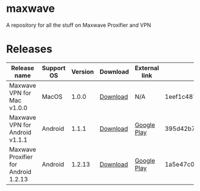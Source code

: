 # maxwave
A repository for all the stuff on Maxwave Proxifier and VPN

# Releases
|Release name|Support OS|Version|Download|External link|SHA1|
|---|---|---|---|---|---|
|Maxwave VPN for Mac v1.0.0|MacOS|1.0.0|[Download](https://github.com/PlayboyGorilla/maxwave/releases/tag/MaxwaveVPN_for_Mac_v1.0.0)|N/A|1eef1c48796f85cf3f098c21f71e228dc9d7065b|
|Maxwave VPN for Android v1.1.1|Android|1.1.1|[Download](https://github.com/PlayboyGorilla/maxwave/releases/tag/MaxwaveVPN_for_Android_v1.1.1)|[Google Play](https://play.google.com/store/apps/details?id=com.maxwave.vpn)|395d42b77b4af9939e22e8aa7dd8a06efbded876|
|Maxwave Proxifier for Android 1.2.13|Android|1.2.13|[Download](https://github.com/PlayboyGorilla/maxwave/releases/tag/MaxwaveProxifier_for_Android_v1.2.13)|[Google Play](https://play.google.com/store/apps/details?id=com.gorillakanzi.catrious)|1a5e47c0d5855e840f7861fb1b7854ff194e71cd|
